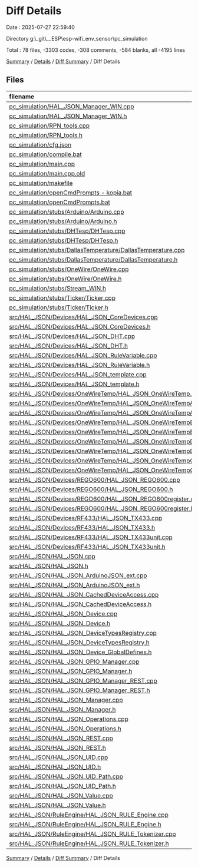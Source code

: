 # Diff Details

Date : 2025-07-27 22:59:40

Directory g:\\_git\\__ESP\\esp-wifi_env_sensor\\pc_simulation

Total : 78 files,  -3303 codes, -308 comments, -584 blanks, all -4195 lines

[Summary](results.md) / [Details](details.md) / [Diff Summary](diff.md) / Diff Details

## Files
| filename | language | code | comment | blank | total |
| :--- | :--- | ---: | ---: | ---: | ---: |
| [pc\_simulation/HAL\_JSON\_Manager\_WIN.cpp](/pc_simulation/HAL_JSON_Manager_WIN.cpp) | C++ | 10 | 1 | 3 | 14 |
| [pc\_simulation/HAL\_JSON\_Manager\_WIN.h](/pc_simulation/HAL_JSON_Manager_WIN.h) | C++ | 11 | 1 | 3 | 15 |
| [pc\_simulation/RPN\_tools.cpp](/pc_simulation/RPN_tools.cpp) | C++ | 100 | 0 | 19 | 119 |
| [pc\_simulation/RPN\_tools.h](/pc_simulation/RPN_tools.h) | C++ | 11 | 0 | 4 | 15 |
| [pc\_simulation/cfg.json](/pc_simulation/cfg.json) | JSON | 32 | 0 | 0 | 32 |
| [pc\_simulation/compile.bat](/pc_simulation/compile.bat) | Batch | 1 | 0 | 0 | 1 |
| [pc\_simulation/main.cpp](/pc_simulation/main.cpp) | C++ | 293 | 35 | 51 | 379 |
| [pc\_simulation/main.cpp.old](/pc_simulation/main.cpp.old) | C++ | 61 | 19 | 11 | 91 |
| [pc\_simulation/makefile](/pc_simulation/makefile) | Makefile | 33 | 9 | 11 | 53 |
| [pc\_simulation/openCmdPrompts - kopia.bat](/pc_simulation/openCmdPrompts%20-%20kopia.bat) | Batch | 14 | 0 | 1 | 15 |
| [pc\_simulation/openCmdPrompts.bat](/pc_simulation/openCmdPrompts.bat) | Batch | 2 | 0 | 0 | 2 |
| [pc\_simulation/stubs/Arduino/Arduino.cpp](/pc_simulation/stubs/Arduino/Arduino.cpp) | C++ | 2 | 0 | 2 | 4 |
| [pc\_simulation/stubs/Arduino/Arduino.h](/pc_simulation/stubs/Arduino/Arduino.h) | C++ | 49 | 5 | 22 | 76 |
| [pc\_simulation/stubs/DHTesp/DHTesp.cpp](/pc_simulation/stubs/DHTesp/DHTesp.cpp) | C++ | 1 | 0 | 1 | 2 |
| [pc\_simulation/stubs/DHTesp/DHTesp.h](/pc_simulation/stubs/DHTesp/DHTesp.h) | C++ | 0 | 0 | 2 | 2 |
| [pc\_simulation/stubs/DallasTemperature/DallasTemperature.cpp](/pc_simulation/stubs/DallasTemperature/DallasTemperature.cpp) | C++ | 1 | 0 | 1 | 2 |
| [pc\_simulation/stubs/DallasTemperature/DallasTemperature.h](/pc_simulation/stubs/DallasTemperature/DallasTemperature.h) | C++ | 0 | 0 | 1 | 1 |
| [pc\_simulation/stubs/OneWire/OneWire.cpp](/pc_simulation/stubs/OneWire/OneWire.cpp) | C++ | 1 | 0 | 1 | 2 |
| [pc\_simulation/stubs/OneWire/OneWire.h](/pc_simulation/stubs/OneWire/OneWire.h) | C++ | 0 | 0 | 1 | 1 |
| [pc\_simulation/stubs/Stream\_WIN.h](/pc_simulation/stubs/Stream_WIN.h) | C++ | 24 | 0 | 10 | 34 |
| [pc\_simulation/stubs/Ticker/Ticker.cpp](/pc_simulation/stubs/Ticker/Ticker.cpp) | C++ | 10 | 1 | 1 | 12 |
| [pc\_simulation/stubs/Ticker/Ticker.h](/pc_simulation/stubs/Ticker/Ticker.h) | C++ | 18 | 1 | 5 | 24 |
| [src/HAL\_JSON/Devices/HAL\_JSON\_CoreDevices.cpp](/src/HAL_JSON/Devices/HAL_JSON_CoreDevices.cpp) | C++ | -278 | -64 | -51 | -393 |
| [src/HAL\_JSON/Devices/HAL\_JSON\_CoreDevices.h](/src/HAL_JSON/Devices/HAL_JSON_CoreDevices.h) | C++ | -106 | -35 | -21 | -162 |
| [src/HAL\_JSON/Devices/HAL\_JSON\_DHT.cpp](/src/HAL_JSON/Devices/HAL_JSON_DHT.cpp) | C++ | -116 | -6 | -16 | -138 |
| [src/HAL\_JSON/Devices/HAL\_JSON\_DHT.h](/src/HAL_JSON/Devices/HAL_JSON_DHT.h) | C++ | -37 | -2 | -12 | -51 |
| [src/HAL\_JSON/Devices/HAL\_JSON\_RuleVariable.cpp](/src/HAL_JSON/Devices/HAL_JSON_RuleVariable.cpp) | C++ | -39 | -2 | -8 | -49 |
| [src/HAL\_JSON/Devices/HAL\_JSON\_RuleVariable.h](/src/HAL_JSON/Devices/HAL_JSON_RuleVariable.h) | C++ | -21 | 0 | -5 | -26 |
| [src/HAL\_JSON/Devices/HAL\_JSON\_template.cpp](/src/HAL_JSON/Devices/HAL_JSON_template.cpp) | C++ | -23 | -1 | -8 | -32 |
| [src/HAL\_JSON/Devices/HAL\_JSON\_template.h](/src/HAL_JSON/Devices/HAL_JSON_template.h) | C++ | -18 | 0 | -5 | -23 |
| [src/HAL\_JSON/Devices/OneWireTemp/HAL\_JSON\_OneWireTemp.h](/src/HAL_JSON/Devices/OneWireTemp/HAL_JSON_OneWireTemp.h) | C++ | -4 | -3 | -2 | -9 |
| [src/HAL\_JSON/Devices/OneWireTemp/HAL\_JSON\_OneWireTempAutoRefresh.cpp](/src/HAL_JSON/Devices/OneWireTemp/HAL_JSON_OneWireTempAutoRefresh.cpp) | C++ | -43 | -5 | -8 | -56 |
| [src/HAL\_JSON/Devices/OneWireTemp/HAL\_JSON\_OneWireTempAutoRefresh.h](/src/HAL_JSON/Devices/OneWireTemp/HAL_JSON_OneWireTempAutoRefresh.h) | C++ | -30 | 0 | -15 | -45 |
| [src/HAL\_JSON/Devices/OneWireTemp/HAL\_JSON\_OneWireTempBus.cpp](/src/HAL_JSON/Devices/OneWireTemp/HAL_JSON_OneWireTempBus.cpp) | C++ | -222 | -8 | -33 | -263 |
| [src/HAL\_JSON/Devices/OneWireTemp/HAL\_JSON\_OneWireTempBus.h](/src/HAL_JSON/Devices/OneWireTemp/HAL_JSON_OneWireTempBus.h) | C++ | -44 | -1 | -12 | -57 |
| [src/HAL\_JSON/Devices/OneWireTemp/HAL\_JSON\_OneWireTempDevice.cpp](/src/HAL_JSON/Devices/OneWireTemp/HAL_JSON_OneWireTempDevice.cpp) | C++ | -89 | -14 | -25 | -128 |
| [src/HAL\_JSON/Devices/OneWireTemp/HAL\_JSON\_OneWireTempDevice.h](/src/HAL_JSON/Devices/OneWireTemp/HAL_JSON_OneWireTempDevice.h) | C++ | -52 | 0 | -15 | -67 |
| [src/HAL\_JSON/Devices/OneWireTemp/HAL\_JSON\_OneWireTempGroup.cpp](/src/HAL_JSON/Devices/OneWireTemp/HAL_JSON_OneWireTempGroup.cpp) | C++ | -178 | -6 | -18 | -202 |
| [src/HAL\_JSON/Devices/OneWireTemp/HAL\_JSON\_OneWireTempGroup.h](/src/HAL_JSON/Devices/OneWireTemp/HAL_JSON_OneWireTempGroup.h) | C++ | -29 | -1 | -11 | -41 |
| [src/HAL\_JSON/Devices/REGO600/HAL\_JSON\_REGO600.cpp](/src/HAL_JSON/Devices/REGO600/HAL_JSON_REGO600.cpp) | C++ | -102 | -3 | -10 | -115 |
| [src/HAL\_JSON/Devices/REGO600/HAL\_JSON\_REGO600.h](/src/HAL_JSON/Devices/REGO600/HAL_JSON_REGO600.h) | C++ | -28 | -1 | -5 | -34 |
| [src/HAL\_JSON/Devices/REGO600/HAL\_JSON\_REGO600register.cpp](/src/HAL_JSON/Devices/REGO600/HAL_JSON_REGO600register.cpp) | C++ | -58 | -4 | -11 | -73 |
| [src/HAL\_JSON/Devices/REGO600/HAL\_JSON\_REGO600register.h](/src/HAL_JSON/Devices/REGO600/HAL_JSON_REGO600register.h) | C++ | -30 | -3 | -6 | -39 |
| [src/HAL\_JSON/Devices/RF433/HAL\_JSON\_TX433.cpp](/src/HAL_JSON/Devices/RF433/HAL_JSON_TX433.cpp) | C++ | -90 | -3 | -14 | -107 |
| [src/HAL\_JSON/Devices/RF433/HAL\_JSON\_TX433.h](/src/HAL_JSON/Devices/RF433/HAL_JSON_TX433.h) | C++ | -25 | 0 | -7 | -32 |
| [src/HAL\_JSON/Devices/RF433/HAL\_JSON\_TX433unit.cpp](/src/HAL_JSON/Devices/RF433/HAL_JSON_TX433unit.cpp) | C++ | -70 | -2 | -14 | -86 |
| [src/HAL\_JSON/Devices/RF433/HAL\_JSON\_TX433unit.h](/src/HAL_JSON/Devices/RF433/HAL_JSON_TX433unit.h) | C++ | -31 | -6 | -10 | -47 |
| [src/HAL\_JSON/HAL\_JSON.cpp](/src/HAL_JSON/HAL_JSON.cpp) | C++ | -11 | -1 | -3 | -15 |
| [src/HAL\_JSON/HAL\_JSON.h](/src/HAL_JSON/HAL_JSON.h) | C++ | -14 | 0 | -5 | -19 |
| [src/HAL\_JSON/HAL\_JSON\_ArduinoJSON\_ext.cpp](/src/HAL_JSON/HAL_JSON_ArduinoJSON_ext.cpp) | C++ | -100 | 0 | -13 | -113 |
| [src/HAL\_JSON/HAL\_JSON\_ArduinoJSON\_ext.h](/src/HAL_JSON/HAL_JSON_ArduinoJSON_ext.h) | C++ | -25 | 0 | -9 | -34 |
| [src/HAL\_JSON/HAL\_JSON\_CachedDeviceAccess.cpp](/src/HAL_JSON/HAL_JSON_CachedDeviceAccess.cpp) | C++ | -19 | 0 | -4 | -23 |
| [src/HAL\_JSON/HAL\_JSON\_CachedDeviceAccess.h](/src/HAL_JSON/HAL_JSON_CachedDeviceAccess.h) | C++ | -23 | -2 | -6 | -31 |
| [src/HAL\_JSON/HAL\_JSON\_Device.cpp](/src/HAL_JSON/HAL_JSON_Device.cpp) | C++ | -35 | 0 | -12 | -47 |
| [src/HAL\_JSON/HAL\_JSON\_Device.h](/src/HAL_JSON/HAL_JSON_Device.h) | C++ | -62 | -5 | -17 | -84 |
| [src/HAL\_JSON/HAL\_JSON\_DeviceTypesRegistry.cpp](/src/HAL_JSON/HAL_JSON_DeviceTypesRegistry.cpp) | C++ | -31 | -2 | -9 | -42 |
| [src/HAL\_JSON/HAL\_JSON\_DeviceTypesRegistry.h](/src/HAL_JSON/HAL_JSON_DeviceTypesRegistry.h) | C++ | -22 | 0 | -8 | -30 |
| [src/HAL\_JSON/HAL\_JSON\_Device\_GlobalDefines.h](/src/HAL_JSON/HAL_JSON_Device_GlobalDefines.h) | C++ | -33 | -5 | -12 | -50 |
| [src/HAL\_JSON/HAL\_JSON\_GPIO\_Manager.cpp](/src/HAL_JSON/HAL_JSON_GPIO_Manager.cpp) | C++ | -127 | -11 | -10 | -148 |
| [src/HAL\_JSON/HAL\_JSON\_GPIO\_Manager.h](/src/HAL_JSON/HAL_JSON_GPIO_Manager.h) | C++ | -45 | -15 | -13 | -73 |
| [src/HAL\_JSON/HAL\_JSON\_GPIO\_Manager\_REST.cpp](/src/HAL_JSON/HAL_JSON_GPIO_Manager_REST.cpp) | C++ | -82 | 0 | -4 | -86 |
| [src/HAL\_JSON/HAL\_JSON\_GPIO\_Manager\_REST.h](/src/HAL_JSON/HAL_JSON_GPIO_Manager_REST.h) | C++ | -29 | 0 | -7 | -36 |
| [src/HAL\_JSON/HAL\_JSON\_Manager.cpp](/src/HAL_JSON/HAL_JSON_Manager.cpp) | C++ | -237 | -27 | -33 | -297 |
| [src/HAL\_JSON/HAL\_JSON\_Manager.h](/src/HAL_JSON/HAL_JSON_Manager.h) | C++ | -40 | -7 | -14 | -61 |
| [src/HAL\_JSON/HAL\_JSON\_Operations.cpp](/src/HAL_JSON/HAL_JSON_Operations.cpp) | C++ | 0 | 0 | -1 | -1 |
| [src/HAL\_JSON/HAL\_JSON\_Operations.h](/src/HAL_JSON/HAL_JSON_Operations.h) | C++ | -59 | -1 | -14 | -74 |
| [src/HAL\_JSON/HAL\_JSON\_REST.cpp](/src/HAL_JSON/HAL_JSON_REST.cpp) | C++ | -228 | -26 | -22 | -276 |
| [src/HAL\_JSON/HAL\_JSON\_REST.h](/src/HAL_JSON/HAL_JSON_REST.h) | C++ | -36 | -3 | -10 | -49 |
| [src/HAL\_JSON/HAL\_JSON\_UID.cpp](/src/HAL_JSON/HAL_JSON_UID.cpp) | C++ | -59 | -7 | -10 | -76 |
| [src/HAL\_JSON/HAL\_JSON\_UID.h](/src/HAL_JSON/HAL_JSON_UID.h) | C++ | -36 | -4 | -5 | -45 |
| [src/HAL\_JSON/HAL\_JSON\_UID\_Path.cpp](/src/HAL_JSON/HAL_JSON_UID_Path.cpp) | C++ | -110 | -4 | -11 | -125 |
| [src/HAL\_JSON/HAL\_JSON\_UID\_Path.h](/src/HAL_JSON/HAL_JSON_UID_Path.h) | C++ | -44 | -6 | -13 | -63 |
| [src/HAL\_JSON/HAL\_JSON\_Value.cpp](/src/HAL_JSON/HAL_JSON_Value.cpp) | C++ | -91 | -13 | -27 | -131 |
| [src/HAL\_JSON/HAL\_JSON\_Value.h](/src/HAL_JSON/HAL_JSON_Value.h) | C++ | -44 | -7 | -12 | -63 |
| [src/HAL\_JSON/RuleEngine/HAL\_JSON\_RULE\_Engine.cpp](/src/HAL_JSON/RuleEngine/HAL_JSON_RULE_Engine.cpp) | C++ | -103 | -3 | -20 | -126 |
| [src/HAL\_JSON/RuleEngine/HAL\_JSON\_RULE\_Engine.h](/src/HAL_JSON/RuleEngine/HAL_JSON_RULE_Engine.h) | C++ | -72 | -20 | -19 | -111 |
| [src/HAL\_JSON/RuleEngine/HAL\_JSON\_RULE\_Tokenizer.cpp](/src/HAL_JSON/RuleEngine/HAL_JSON_RULE_Tokenizer.cpp) | C++ | -359 | -30 | -41 | -430 |
| [src/HAL\_JSON/RuleEngine/HAL\_JSON\_RULE\_Tokenizer.h](/src/HAL_JSON/RuleEngine/HAL_JSON_RULE_Tokenizer.h) | C++ | -38 | -11 | -8 | -57 |

[Summary](results.md) / [Details](details.md) / [Diff Summary](diff.md) / Diff Details